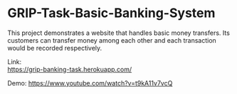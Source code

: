 # GRIP-Task-Basic-Banking-System
This project demonstrates a website that handles basic money transfers. Its customers can transfer money among each other and each transaction would be recorded respectively.  

Link:  
https://grip-banking-task.herokuapp.com/

Demo:
https://www.youtube.com/watch?v=t9kA11v7vcQ
